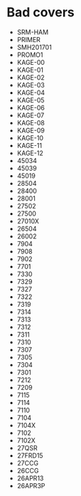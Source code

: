 # Bad covers
- SRM-HAM
- PRIMER
- SMH201701
- PROMO1
- KAGE-00
- KAGE-01
- KAGE-02
- KAGE-03
- KAGE-04
- KAGE-05
- KAGE-06
- KAGE-07
- KAGE-08
- KAGE-09
- KAGE-10
- KAGE-11
- KAGE-12
- 45034
- 45039
- 45019
- 28504
- 28400
- 28001
- 27502
- 27500
- 27010X
- 26504
- 26002
- 7904
- 7908
- 7902
- 7701
- 7330
- 7329
- 7327
- 7322
- 7319
- 7314
- 7313
- 7312
- 7311
- 7310
- 7307
- 7305
- 7304
- 7301
- 7212
- 7209
- 7115
- 7114
- 7110
- 7104
- 7104X
- 7102
- 7102X
- 27QSR
- 27FRD15
- 27CCG
- 26CCG
- 26APR13
- 26APR3P
